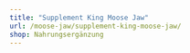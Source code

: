 ```yaml
---
title: "Supplement King Moose Jaw"
url: /moose-jaw/supplement-king-moose-jaw/
shop: Nahrungsergänzung
---
```

